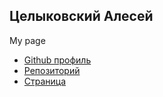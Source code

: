 ## Целыковский Алесей
My page
* [Github профиль](https://github.com/alexitsl)
* [Репозиторий](https://github.com/alexitsl/alexitsl.github.io)
* [Страница](https://alexitsl.github.io)
